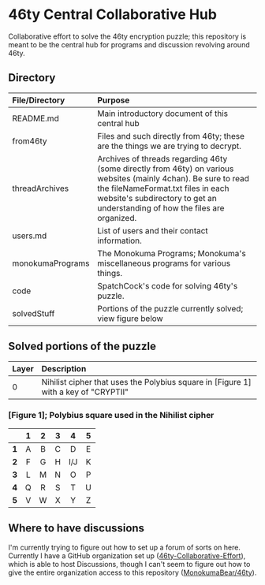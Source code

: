 # 46ty Central Collaborative Hub
Collaborative effort to solve the 46ty encryption puzzle; this repository is meant to be the central hub for programs and discussion revolving around 46ty.
## Directory
| File/Directory | Purpose |
| :------------- | :------ |
| README.md | Main introductory document of this central hub |
| from46ty | Files and such directly from 46ty; these are the things we are trying to decrypt. |
| threadArchives | Archives of threads regarding 46ty (some directly from 46ty) on various websites (mainly 4chan). Be sure to read the fileNameFormat.txt files in each website's subdirectory to get an understanding of how the files are organized. |
| users.md | List of users and their contact information. |
| monokumaPrograms | The Monokuma Programs; Monokuma's miscellaneous programs for various things. |
| code | SpatchCock's code for solving 46ty's puzzle. |
| solvedStuff | Portions of the puzzle currently solved; view figure below |
## Solved portions of the puzzle
| Layer | Description |
| :---- | :---------- |
| 0 | Nihilist cipher that uses the Polybius square in \[Figure 1\] with a key of "CRYPTII" |
### \[Figure 1\]; Polybius square used in the Nihilist cipher
|     |**1**|**2**|**3**|**4**|**5**|
|:---:|:---:|:---:|:---:|:---:|:---:|
|**1**|  A  |  B  |  C  |  D  |  E  |
|**2**|  F  |  G  |  H  | I/J |  K  |
|**3**|  L  |  M  |  N  |  O  |  P  |
|**4**|  Q  |  R  |  S  |  T  |  U  |
|**5**|  V  |  W  |  X  |  Y  |  Z  |
## Where to have discussions
I'm currently trying to figure out how to set up a forum of sorts on here. Currently I have a GitHub organization set up ([46ty-Collaborative-Effort](https://github.com/46ty-Collaborative-Effort)), which is able to host Discussions, though I can't seem to figure out how to give the entire organization access to this repository ([MonokumaBear/46ty](https://github.com/MonokumaBear/46ty)).
